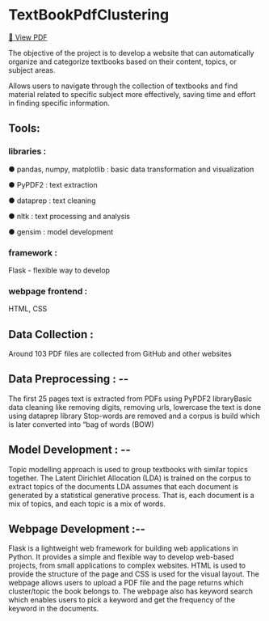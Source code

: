# TextBookPdfClustering
[📄 View PDF](https://github.com/harika446-eng/TextBookPdfClustering/blob/main/Cluster%20Champs%20ppt.pdf)
<p>The objective of the project is to develop a website that can automatically organize and categorize textbooks based on their content, topics, or subject areas.</p>

Allows users to navigate through the collection of textbooks and find material related to specific subject more effectively, saving time and effort in finding specific information.

## Tools: 
### libraries : 
<p>● pandas, numpy, matplotlib : basic data transformation and visualization </p>
<p>● PyPDF2 : text extraction </p>
<p>● dataprep : text cleaning</p>
<p>● nltk : text processing and analysis</p>
<p>● gensim : model development</p>



### framework : 
Flask - flexible way to develop 
### webpage frontend : 
<p>HTML, CSS</p>

## Data Collection : 
Around 103 PDF files are collected from GitHub and other websites
## Data Preprocessing : --
The first 25 pages text is extracted from PDFs using PyPDF2 libraryBasic data cleaning like removing digits, removing urls, lowercase the text is done using dataprep library Stop-words are removed and a corpus is build which is later converted into “bag of words (BOW)
## Model Development : --
Topic modelling approach is used to group textbooks with similar topics together. 
The Latent Dirichlet Allocation (LDA) is trained on the corpus to extract topics of the documents LDA assumes that each document is generated by a statistical generative process. That is, each document is a mix of topics, and each topic is a mix of words.
## Webpage Development :--
Flask is a lightweight web framework for building web applications in Python. It provides a simple and flexible way to develop web-based projects, from small applications to complex websites. HTML is used to provide the structure of the page and CSS is used for the visual layout.
The webpage allows users to upload a PDF file and the page returns which cluster/topic the book belongs to. The webpage also has keyword search which enables users to pick a keyword and get the frequency of the keyword in the documents.

